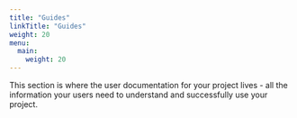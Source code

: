 ```yaml
---
title: "Guides"
linkTitle: "Guides"
weight: 20
menu:
  main:
    weight: 20
---
```


This section is where the user documentation for your project lives - all the information your users need to understand and successfully use your project.
